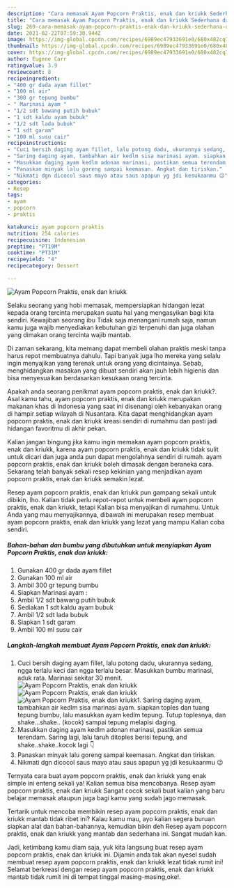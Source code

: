 ```yaml
---
description: "Cara memasak Ayam Popcorn Praktis, enak dan kriukk Sederhana dan Mudah Dibuat"
title: "Cara memasak Ayam Popcorn Praktis, enak dan kriukk Sederhana dan Mudah Dibuat"
slug: 269-cara-memasak-ayam-popcorn-praktis-enak-dan-kriukk-sederhana-dan-mudah-dibuat
date: 2021-02-22T07:59:30.944Z
image: https://img-global.cpcdn.com/recipes/6989ec47933691e0/680x482cq70/ayam-popcorn-praktis-enak-dan-kriukk-foto-resep-utama.jpg
thumbnail: https://img-global.cpcdn.com/recipes/6989ec47933691e0/680x482cq70/ayam-popcorn-praktis-enak-dan-kriukk-foto-resep-utama.jpg
cover: https://img-global.cpcdn.com/recipes/6989ec47933691e0/680x482cq70/ayam-popcorn-praktis-enak-dan-kriukk-foto-resep-utama.jpg
author: Eugene Carr
ratingvalue: 3.9
reviewcount: 8
recipeingredient:
- "400 gr dada ayam fillet"
- "100 ml air"
- "300 gr tepung bumbu"
- " Marinasi ayam "
- "1/2 sdt bawang putih bubuk"
- "1 sdt kaldu ayam bubuk"
- "1/2 sdt lada bubuk"
- "1 sdt garam"
- "100 ml susu cair"
recipeinstructions:
- "Cuci bersih daging ayam fillet, lalu potong dadu, ukurannya sedang, ngga terlalu keci dan ngga terlalu besar. Masukkan bumbu marinasi, aduk rata. Marinasi sekitar 30 menit."
- "Saring daging ayam, tambahkan air kedlm sisa marinasi ayam. siapkan toples dan tuang tepung bumbu, lalu masukkan ayam kedlm tepung. Tutup toplesnya, dan shake...shake.. (kocok) sampai tepung melapisi daging."
- "Masukkan daging ayam kedlm adonan marinasi, pastikan semua terendam. Saring lagi, lalu taruh ditoples berisi tepung, and shake..shake..kocok lagi 👇"
- "Panaskan minyak lalu goreng sampai keemasan. Angkat dan tiriskan."
- "Nikmati dgn dicocol saus mayo atau saus apapun yg jdi kesukaanmu 😉"
categories:
- Resep
tags:
- ayam
- popcorn
- praktis

katakunci: ayam popcorn praktis 
nutrition: 254 calories
recipecuisine: Indonesian
preptime: "PT19M"
cooktime: "PT31M"
recipeyield: "4"
recipecategory: Dessert

---
```



![Ayam Popcorn Praktis, enak dan kriukk](https://img-global.cpcdn.com/recipes/6989ec47933691e0/680x482cq70/ayam-popcorn-praktis-enak-dan-kriukk-foto-resep-utama.jpg)

Selaku seorang yang hobi memasak, mempersiapkan hidangan lezat kepada orang tercinta merupakan suatu hal yang mengasyikan bagi kita sendiri. Kewajiban seorang ibu Tidak saja menangani rumah saja, namun kamu juga wajib menyediakan kebutuhan gizi terpenuhi dan juga olahan yang dimakan orang tercinta wajib mantab.

Di zaman  sekarang, kita memang dapat membeli olahan praktis meski tanpa harus repot membuatnya dahulu. Tapi banyak juga lho mereka yang selalu ingin menyajikan yang terenak untuk orang yang dicintainya. Sebab, menghidangkan masakan yang dibuat sendiri akan jauh lebih higienis dan bisa menyesuaikan berdasarkan kesukaan orang tercinta. 



Apakah anda seorang penikmat ayam popcorn praktis, enak dan kriukk?. Asal kamu tahu, ayam popcorn praktis, enak dan kriukk merupakan makanan khas di Indonesia yang saat ini disenangi oleh kebanyakan orang di hampir setiap wilayah di Nusantara. Kita dapat menghidangkan ayam popcorn praktis, enak dan kriukk kreasi sendiri di rumahmu dan pasti jadi hidangan favoritmu di akhir pekan.

Kalian jangan bingung jika kamu ingin memakan ayam popcorn praktis, enak dan kriukk, karena ayam popcorn praktis, enak dan kriukk tidak sulit untuk dicari dan juga anda pun dapat mengolahnya sendiri di rumah. ayam popcorn praktis, enak dan kriukk boleh dimasak dengan beraneka cara. Sekarang telah banyak sekali resep kekinian yang menjadikan ayam popcorn praktis, enak dan kriukk semakin lezat.

Resep ayam popcorn praktis, enak dan kriukk pun gampang sekali untuk dibikin, lho. Kalian tidak perlu repot-repot untuk membeli ayam popcorn praktis, enak dan kriukk, tetapi Kalian bisa menyajikan di rumahmu. Untuk Anda yang mau menyajikannya, dibawah ini merupakan resep membuat ayam popcorn praktis, enak dan kriukk yang lezat yang mampu Kalian coba sendiri.

<!--inarticleads1-->

##### Bahan-bahan dan bumbu yang dibutuhkan untuk menyiapkan Ayam Popcorn Praktis, enak dan kriukk:

1. Gunakan 400 gr dada ayam fillet
1. Gunakan 100 ml air
1. Ambil 300 gr tepung bumbu
1. Siapkan  Marinasi ayam :
1. Ambil 1/2 sdt bawang putih bubuk
1. Sediakan 1 sdt kaldu ayam bubuk
1. Ambil 1/2 sdt lada bubuk
1. Siapkan 1 sdt garam
1. Ambil 100 ml susu cair




<!--inarticleads2-->

##### Langkah-langkah membuat Ayam Popcorn Praktis, enak dan kriukk:

1. Cuci bersih daging ayam fillet, lalu potong dadu, ukurannya sedang, ngga terlalu keci dan ngga terlalu besar. Masukkan bumbu marinasi, aduk rata. Marinasi sekitar 30 menit.
<img src="https://img-global.cpcdn.com/steps/565d8e6e6b9f5485/160x128cq70/ayam-popcorn-praktis-enak-dan-kriukk-langkah-memasak-1-foto.jpg" alt="Ayam Popcorn Praktis, enak dan kriukk"><img src="https://img-global.cpcdn.com/steps/e0b74d0473d98d99/160x128cq70/ayam-popcorn-praktis-enak-dan-kriukk-langkah-memasak-1-foto.jpg" alt="Ayam Popcorn Praktis, enak dan kriukk"><img src="https://img-global.cpcdn.com/steps/60e0e16f47f1d25c/160x128cq70/ayam-popcorn-praktis-enak-dan-kriukk-langkah-memasak-1-foto.jpg" alt="Ayam Popcorn Praktis, enak dan kriukk">1. Saring daging ayam, tambahkan air kedlm sisa marinasi ayam. siapkan toples dan tuang tepung bumbu, lalu masukkan ayam kedlm tepung. Tutup toplesnya, dan shake...shake.. (kocok) sampai tepung melapisi daging.
1. Masukkan daging ayam kedlm adonan marinasi, pastikan semua terendam. Saring lagi, lalu taruh ditoples berisi tepung, and shake..shake..kocok lagi 👇
1. Panaskan minyak lalu goreng sampai keemasan. Angkat dan tiriskan.
1. Nikmati dgn dicocol saus mayo atau saus apapun yg jdi kesukaanmu 😉




Ternyata cara buat ayam popcorn praktis, enak dan kriukk yang enak simple ini enteng sekali ya! Kalian semua bisa mencobanya. Resep ayam popcorn praktis, enak dan kriukk Sangat cocok sekali buat kalian yang baru belajar memasak ataupun juga bagi kamu yang sudah jago memasak.

Tertarik untuk mencoba membikin resep ayam popcorn praktis, enak dan kriukk mantab tidak ribet ini? Kalau kamu mau, ayo kalian segera buruan siapkan alat dan bahan-bahannya, kemudian bikin deh Resep ayam popcorn praktis, enak dan kriukk yang mantab dan sederhana ini. Sangat mudah kan. 

Jadi, ketimbang kamu diam saja, yuk kita langsung buat resep ayam popcorn praktis, enak dan kriukk ini. Dijamin anda tak akan nyesel sudah membuat resep ayam popcorn praktis, enak dan kriukk lezat tidak rumit ini! Selamat berkreasi dengan resep ayam popcorn praktis, enak dan kriukk mantab tidak rumit ini di tempat tinggal masing-masing,oke!.

